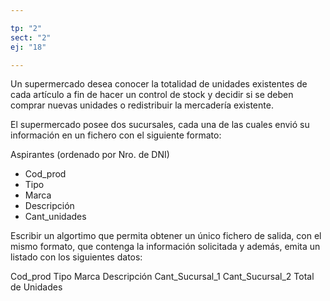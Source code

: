 ```yaml
---

tp: "2"
sect: "2"
ej: "18"

---
```


Un supermercado desea conocer la totalidad de unidades existentes de cada artículo a fin de hacer un control de stock y decidir si se deben comprar nuevas unidades o redistribuir la mercadería existente.

El supermercado posee dos sucursales, cada una de las cuales envió su información en un fichero con el siguiente formato:

Aspirantes (ordenado por Nro. de DNI)
<ul class='fileul'>
	<li>Cod_prod
	<li>Tipo
	<li>Marca
	<li>Descripción
	<li>Cant_unidades
</ul>


Escribir un algortimo que permita obtener un único fichero de salida, con el mismo formato, que contenga la información solicitada y además, emita un listado con los siguientes datos:

Cod_prod Tipo Marca Descripción Cant_Sucursal_1 Cant_Sucursal_2 Total de Unidades
